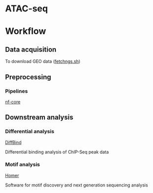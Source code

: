 # ATAC-seq
# Workflow
## Data acquisition
To download GEO data ([fetchngs.sh](https://github.com/uninchan/barbierilab/blob/main/ATAC-seq/fetchngs.sh))
## Preprocessing
### Pipelines
[nf-core](https://nf-co.re/atacseq/2.1.2)

## Downstream analysis
### Differential analysis
[DiffBind](https://bioconductor.org/packages/release/bioc/vignettes/DiffBind/inst/doc/DiffBind.pdf)

Differential binding analysis of ChIP-Seq peak data

### Motif analysis
[Homer](http://homer.ucsd.edu/homer/)

Software for motif discovery and next generation sequencing analysis
